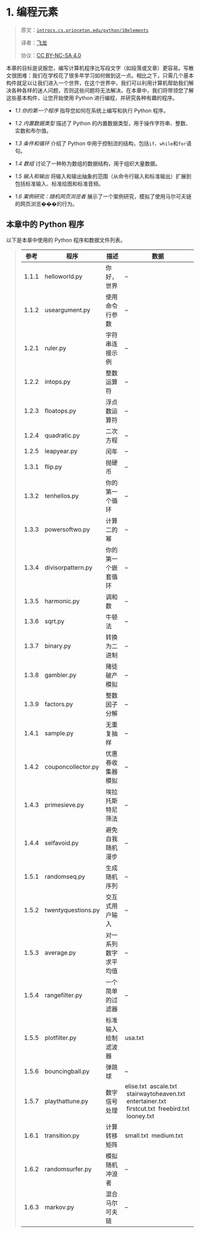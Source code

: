 # 1\. 编程元素

> 原文：[`introcs.cs.princeton.edu/python/10elements`](https://introcs.cs.princeton.edu/python/10elements)
> 
> 译者：[飞龙](https://github.com/wizardforcel)
> 
> 协议：[CC BY-NC-SA 4.0](https://creativecommons.org/licenses/by-nc-sa/4.0/)


本章的目标是说服您，编写计算机程序比写段文字（如段落或文章）更容易。写散文很困难：我们在学校花了很多年学习如何做到这一点。相比之下，只需几个基本构件就足以让我们进入一个世界，在这个世界中，我们可以利用计算机帮助我们解决各种各样的迷人问题，否则这些问题将无法解决。在本章中，我们将带领您了解这些基本构件，让您开始使用 Python 进行编程，并研究各种有趣的程序。

+   *1.1 你的第一个程序* 指导您如何在系统上编写和执行 Python 程序。

+   *1.2 内置数据类型* 描述了 Python 的内置数据类型，用于操作字符串、整数、实数和布尔值。

+   *1.3 条件和循环* 介绍了 Python 中用于控制流的结构，包括`if`、`while`和`for`语句。

+   *1.4 数组* 讨论了一种称为数组的数据结构，用于组织大量数据。

+   *1.5 输入和输出* 将输入和输出抽象的范围（从命令行输入和标准输出）扩展到包括标准输入、标准绘图和标准音频。

+   *1.6 案例研究：随机网页浏览者* 展示了一个案例研究，模拟了使用马尔可夫链的网页浏览���的行为。

## 本章中的 Python 程序

以下是本章中使用的 Python 程序和数据文件列表。

> | **参考** | **程序** | **描述** | **数据** |
> | --- | --- | --- | --- |
> | 1.1.1 | helloworld.py | 你好，世界 | – |
> | 1.1.2 | useargument.py | 使用命令行参数 | – |
> | 1.2.1 | ruler.py | 字符串连接示例 | – |
> | 1.2.2 | intops.py | 整数运算符 | – |
> | 1.2.3 | floatops.py | 浮点数运算符 | – |
> | 1.2.4 | quadratic.py | 二次方程 | – |
> | 1.2.5 | leapyear.py | 闰年 | – |
> | 1.3.1 | flip.py | 抛硬币 | – |
> | 1.3.2 | tenhellos.py | 你的第一个循环 | – |
> | 1.3.3 | powersoftwo.py | 计算二的幂 | – |
> | 1.3.4 | divisorpattern.py | 你的第一个嵌套循环 | – |
> | 1.3.5 | harmonic.py | 调和数 | – |
> | 1.3.6 | sqrt.py | 牛顿法 | – |
> | 1.3.7 | binary.py | 转换为二进制 | – |
> | 1.3.8 | gambler.py | 赌徒破产模拟 | – |
> | 1.3.9 | factors.py | 整数因子分解 | – |
> | 1.4.1 | sample.py | 无重复抽样 | – |
> | 1.4.2 | couponcollector.py | 优惠券收集器模拟 | – |
> | 1.4.3 | primesieve.py | 埃拉托斯特尼筛法 | – |
> | 1.4.4 | selfavoid.py | 避免自我随机漫步 | – |
> | 1.5.1 | randomseq.py | 生成随机序列 | – |
> | 1.5.2 | twentyquestions.py | 交互式用户输入 | – |
> | 1.5.3 | average.py | 对一系列数字求平均值 | – |
> | 1.5.4 | rangefilter.py | 一个简单的过滤器 | – |
> | 1.5.5 | plotfilter.py | 标准输入绘制滤波器 | usa.txt   |
> | 1.5.6 | bouncingball.py | 弹跳球 | – |
> | 1.5.7 | playthattune.py | 数字信号处理 | elise.txt  ascale.txt  stairwaytoheaven.txt  entertainer.txt  firstcut.txt  freebird.txt  looney.txt   |
> | 1.6.1 | transition.py | 计算转移矩阵 | small.txt  medium.txt   |
> | 1.6.2 | randomsurfer.py | 模拟随机冲浪者 | – |
> | 1.6.3 | markov.py | 混合马尔可夫链 | – |

